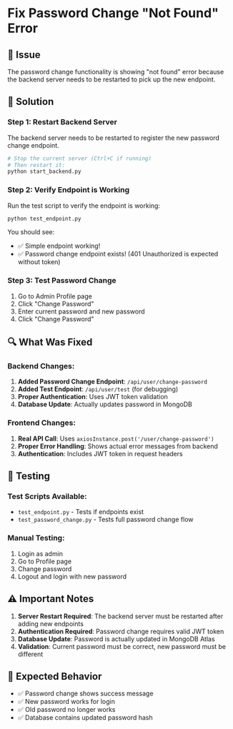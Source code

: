 # Fix Password Change "Not Found" Error

## 🚨 Issue
The password change functionality is showing "not found" error because the backend server needs to be restarted to pick up the new endpoint.

## 🔧 Solution

### Step 1: Restart Backend Server
The backend server needs to be restarted to register the new password change endpoint.

```bash
# Stop the current server (Ctrl+C if running)
# Then restart it:
python start_backend.py
```

### Step 2: Verify Endpoint is Working
Run the test script to verify the endpoint is working:

```bash
python test_endpoint.py
```

You should see:
- ✅ Simple endpoint working!
- ✅ Password change endpoint exists! (401 Unauthorized is expected without token)

### Step 3: Test Password Change
1. Go to Admin Profile page
2. Click "Change Password"
3. Enter current password and new password
4. Click "Change Password"

## 🔍 What Was Fixed

### Backend Changes:
1. **Added Password Change Endpoint**: `/api/user/change-password`
2. **Added Test Endpoint**: `/api/user/test` (for debugging)
3. **Proper Authentication**: Uses JWT token validation
4. **Database Update**: Actually updates password in MongoDB

### Frontend Changes:
1. **Real API Call**: Uses `axiosInstance.post('/user/change-password')`
2. **Proper Error Handling**: Shows actual error messages from backend
3. **Authentication**: Includes JWT token in request headers

## 🧪 Testing

### Test Scripts Available:
- `test_endpoint.py` - Tests if endpoints exist
- `test_password_change.py` - Tests full password change flow

### Manual Testing:
1. Login as admin
2. Go to Profile page
3. Change password
4. Logout and login with new password

## ⚠️ Important Notes

1. **Server Restart Required**: The backend server must be restarted after adding new endpoints
2. **Authentication Required**: Password change requires valid JWT token
3. **Database Update**: Password is actually updated in MongoDB Atlas
4. **Validation**: Current password must be correct, new password must be different

## 🎯 Expected Behavior

- ✅ Password change shows success message
- ✅ New password works for login
- ✅ Old password no longer works
- ✅ Database contains updated password hash
